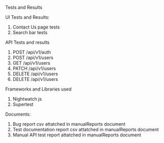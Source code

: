 Tests and Results

UI Tests and Results:

1. Contact Us page tests 
2. Search bar tests

API Tests and results
1.  POST    /api/v1/auth
2.	POST	/api/v1/users
3.	GET	    /api/v1/users
4.	PATCH	/api/v1/users
5.  DELETE	/api/v1/users
6.  DELETE	/api/v1/users


Frameworks and Libraries used
1. Nightwatch js
2. Supertest

Documents:

1. Bug report csv attatched in manualReports document
2. Test documentation report csv attatched in manualReports document
3. Manual API test report attatched in manualReports document